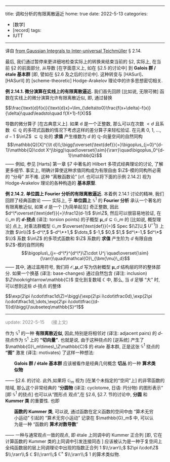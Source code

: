 
---
title: 调和分析的有限离散逼近
home: true
date: 2022-5-13
categories:
  - [数学]
  - [record]
tags:
  - IUTT
---

译自 [from Gaussian Integrals to Inter-universal Teichmüller](http://www.kurims.kyoto-u.ac.jp/~motizuki/Alien%20Copies,%20Gaussians,%20and%20Inter-universal%20Teichmuller%20Theory.pdf) § 2.14.

最后, 我们通过暂停来更详细地检查实际上的转换来结束当前的 §2, 实际上, 在当前 §2 的前面部分, 从导数 [在字面意义上, 如在 §2.5 的讨论中] 到 **Galois 群 / étale 基本群** [即, 譬如在 §2.6 及之后的讨论中]. 这种转变与 [HASurI]、[HASurII] 的 [scheme-theoretic] Hodge-Arakelov 理论中的许多思想密切相关.

**例 2.14.1. 微分演算在实线上的有限离散逼近.** 我们首先回顾 [比如说, 无限可微] 函数在实线上的微分演算允许有限离散近似, 即, 通过替换
<div class="scroll">
$$\frac{\text{d}f(x)}{\text{d}x}=\lim_{\delta\to0}\frac{f(x+\delta)-f(x)}{\delta}\quad\leadsto\quad f(X+1)-f(X)$$
</div>

导数的微分算子 [在古典意义上]. 如果 d 是一个正整数, 那么可以在次数 $\lt d$ 且系数 $\in\mathbb{Q}$ 的多项式函数的情况下考虑这样的差分算子来轻松验证. 在元素 $0,$ $1,$ $\dots,$ $d-1$ $\in\Z$ $\subseteq\mathbb{Q}$ 处的 **求值** 产生维数为 $d$ 的 $\mathbb{Q}$-向量空间的自然同构
$$\mathbb{Q}[X]^{\lt d}\\;\bigg(\overset{\text{def}}{=}\bigoplus_{j=0}^{d-1}\mathbb{Q}\cdot X^j\bigg)\quad\overset{\sim}{\rarr}\quad\bigoplus_0^{d-1}\mathbb{Q}$$ $——$ 例如, 参见 [Harts] 第一章 §7 中著名的 Hilbert 多项式经典理论的讨论, 了解更多细节. 事实上, 明确计算使这种求值同构成为有限自由 $\Z$-模的同构所必需的 “分母” 并不难. 这种 “离散函数论” [cf. 也可以将下面的示例 2.14.2] 视为 Hodge-Arakelov 理论的各种构造的 **基本原型**.

**例 2.14.2. 单位圆上 Fourier 分析的有限离散逼近.** 本着例 2.14.1 讨论的精神, 我们回顾了经典函数论 $——$ 实际上, 于 **单位圆上** $\mathbb{S}^1$ 的 **Fourier 分析** 承认一个著名的有限离散近似, 如果 $d$ 是一个 $[$为简单起见$]$ 奇正整数, 因此 $d^\*\overset{\text{def}}{=}\frac12(d-1)$ $\in\Z$, 然后可以很容易地验证, 在 $\mathbb{G}\_m$ 的  **$d$-挠点** (译注: torsion points) 的子概型 $\bm{\mu}\_d\subseteq\mathbb{G}\_m$ 的 $[$比如说, 概型理论$]$ 点上, 对乘法群概型 $\mathbb{G}\_m$ $\overset{\text{def}}{=}$ $\text{Spec}$ $(\Z[U,$ $U^{-1}])$ 上次数 $\in\\{$ $-d^\*,$ $-d^\*+1,$ $\dots,$ $-1,$ $0,$ $1,$ $d^\*-1,$ $d^\*$ $\\}$ 系数 $\in\Z$ 的多项式函数和 $\Z$ 系数的 **求值** 产生阶为 $d$ 有限自由 $\Z$-模的自然同构
$$\bigoplus\_{j=-d^\*}^{d^\*}\Z\cdot U^j \quad\overset{\sim}{\rarr}\quad\mathcal{O}\_{\bm{\mu}\_d}$$ $——$ 其中, 通过滥用符号, 我们将 $\mathcal{O}\_{\bm{\mu}\_d}$ 写为仿射概型 $\bm{\mu}\_d$ 结构层的环的整体部分. 如果一个换基 (译注: base-changes) 通过自然包含 (译注: inclusion) $\Z\hookrightarrow\mathbb{C}$ 变化到复数域 $\mathbb{C}$ 中, 那么, 当 $d$ 足够 “大” 时, 可以想到这些 $d$-挠点 的整体
<div class="scroll">
$$\exp(2\pi i\cdot\tfrac1d\Z)=\bigg\{\exp(2\pi i\cdot\tfrac0d),\exp(2\pi i\cdot\tfrac1d),\dots,\exp(2\pi i\cdot\tfrac{(d-1)}d)\bigg\}\subseteq\mathbb{S}^1$$
</div>

---

<span style="color: grey;">update: 2022-5-15 &emsp; (接上文)</span>

作为 $\mathbb{S}^1$ 的一种 **有限离散近似**, 因此,特别是将相邻对 (译注: adjacent pairs) 的 $d$-挠点作为 $\mathbb{S}^1$ 上的 **“切向量”**. 也就是说, 由于这种挠点的 $[$逆系统$]$ 产生了 $\mathbb{G}\_m\times\_\Z\mathbb{C}$ 的 étale 基本群, 正是这张 $\mathbb{S}^1$ 挠点的 **“图”** 激发 (译注: motivates) 了这样一种想法: 
<p style="margin: 0 2em 0 2em;"> <b>Galois 群 / étale 基本群</b> 应该被看作是经典几何概念 <b>切丛</b> 的一种 <b>算术类似物</b> </p>

$——$ §2.6. 的讨论. 此外,如果将 $\mathbb{G}_m$ 视为 $[$在某个未指定的“空间”上$]$ 的非零函数的陪域, 那么这个非常经典的 “**分圆物** (译注: cyclotome, 日语: 円分物) 的图形表示” $[$即 $\mathbb{S}^1$ 的挠点$]$ 也可以从“图形点 观点”,在 §2.6, §2.7. 节的讨论中, **分圆** 和 **Kummer 类** 的重要性. 也即 
<p style="margin: 0 2em 0 2em;"> <b>函数的 Kummer 类</b>, 可以说, 通过函数在定义函数的空间中由 “算术无穷小运动” 引起的 “算术无穷小运动” 记录在 $\mathbb{G}_m$ 中, 可以认为是一种 “函数的 <b>算术对数导数</b>” </p>

$——$ 一种与通常观点一致的观点, 即 étale 上同调中的 Kummer 正合列 $[$即, 它在计算函数的 Kummer 类的上同调中引发连接同态 $]$ 应该被认为是一种于复空间上全纯函数层的层上同调理论中出现的指数正合列 $1$ $\\;\rarr\\;$ $2\pi i\cdot\Z$ $\\;\rarr\\;$ $\mathbb{C}$ $\\;\rarr\\;$ $\mathbb{C}^\times$ $\\;\rarr\\;$ $1$ 的算术类似物.

